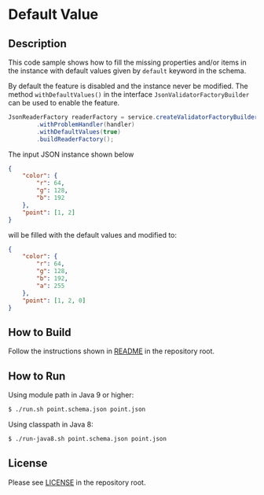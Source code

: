 # Default Value

## Description

This code sample shows how to fill the missing properties and/or items in the instance with default values given by `default` keyword in the schema.

By default the feature is disabled and the instance never be modified. The method `withDefaultValues()` in the interface `JsonValidatorFactoryBuilder` can be used to enable the feature.

```java
JsonReaderFactory readerFactory = service.createValidatorFactoryBuilder(schema)
        .withProblemHandler(handler)
        .withDefaultValues(true)
        .buildReaderFactory();
```

The input JSON instance shown below
```json
{
    "color": {
        "r": 64,
        "g": 128,
        "b": 192
    },
    "point": [1, 2]
}
```

will be filled with the default values and modified to:
```json
{
    "color": {
        "r": 64,
        "g": 128,
        "b": 192,
        "a": 255
    },
    "point": [1, 2, 0]
}
```

## How to Build

Follow the instructions shown in [README](../README.md) in the repository root.

## How to Run

Using module path in Java 9 or higher:

```bash
$ ./run.sh point.schema.json point.json
```

Using classpath in Java 8:

```bash
$ ./run-java8.sh point.schema.json point.json
```

## License

Please see [LICENSE](../LICENSE) in the repository root.
